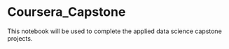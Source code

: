 # Coursera_Capstone
This notebook will be used to complete the applied data science capstone projects.
